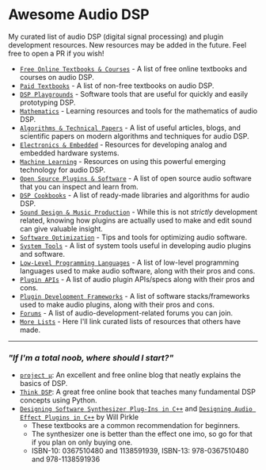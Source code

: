 # Awesome Audio DSP
My curated list of audio DSP (digital signal processing) and plugin development resources. New resources may be added in the future. Feel free to open a PR if you wish!

- [`Free Online Textbooks & Courses`] - A list of free online textbooks and courses on audio DSP.
- [`Paid Textbooks`] - A list of non-free textbooks on audio DSP.
- [`DSP Playgrounds`] - Software tools that are useful for quickly and easily prototyping DSP.
- [`Mathematics`] - Learning resources and tools for the mathematics of audio DSP.
- [`Algorithms & Technical Papers`] - A list of useful articles, blogs, and scientific papers on modern algorithms and techniques for audio DSP.
- [`Electronics & Embedded`] - Resources for developing analog and embedded hardware systems.
- [`Machine Learning`] - Resources on using this powerful emerging technology for audio DSP.
- [`Open Source Plugins & Software`] - A list of open source audio software that you can inspect and learn from.
- [`DSP Cookbooks`] - A list of ready-made libraries and algorithms for audio DSP.
- [`Sound Design & Music Production`] - While this is not *strictly* development related, knowing how plugins are actually used to make and edit sound can give valuable insight.
- [`Software Optimization`] - Tips and tools for optimizing audio software.
- [`System Tools`] - A list of system tools useful in developing audio plugins and software.
- [`Low-Level Programming Languages`] - A list of low-level programming languages used to make audio software, along with their pros and cons.
- [`Plugin APIs`] - A list of audio plugin APIs/specs along with their pros and cons.
- [`Plugin Development Frameworks`] - A list of software stacks/frameworks used to make audio plugins, along with their pros and cons.
- [`Forums`] - A list of audio-development-related forums you can join.
- [`More Lists`] - Here I'll link curated lists of resources that others have made.

<hr/>

### *"If I'm a total noob, where should I start?"*
- [`project μ`]: An excellent and free online blog that neatly explains the basics of DSP.
- [`Think DSP`]: A great free online book that teaches many fundamental DSP concepts using Python.
- [`Designing Software Synthesizer Plug-Ins in C++`] and [`Designing Audio Effect Plugins in C++`] by Will Pirkle
    - These textbooks are a common recommendation for beginners.
    - The synthesizer one is better than the effect one imo, so go for that if you plan on only buying one.
    - ISBN-10: 0367510480 and 1138591939, ISBN-13: 978-0367510480 and 978-1138591936

[`Free Online Textbooks & Courses`]: FREE_ONLINE_TEXTBOOKS_AND_COURSES.md
[`Paid Textbooks`]: PAID_TEXTBOOKS.md
[`DSP Playgrounds`]: DSP_PLAYGROUNDS.md
[`Mathematics`]: MATHEMATICS.md
[`Algorithms & Technical Papers`]: ALGORITHMS_AND_TECHNICAL_PAPERS.md
[`Electronics & Embedded`]: ELECTRONICS_AND_EMBEDDED.md
[`Machine Learning`]: MACHINE_LEARNING.md
[`Open Source Plugins & Software`]: OPEN_SOURCE_PLUGINS_AND_SOFTWARE.md
[`DSP Cookbooks`]: DSP_COOKBOOKS.md
[`Sound Design & Music Production`]: SOUND_DESIGN_AND_MUSIC_PRODUCTION.md
[`Software Optimization`]: SOFTWARE_OPTIMIZATION.md
[`System Tools`]: SYSTEM_TOOLS.md
[`Low-Level Programming Languages`]: LOW_LEVEL_PROGRAMMING_LANGUAGES.md
[`Plugin APIs`]: PLUGIN_APIS.md
[`Plugin Development Frameworks`]: PLUGIN_DEVELOPMENT_FRAMEWORKS.md
[`Forums`]: FORUMS.md
[`More Lists`]: MORE_LISTS.md
[`project μ`]: https://mu.krj.st/
[`Think DSP`]: https://github.com/AllenDowney/ThinkDSP
[`Designing Software Synthesizer Plug-Ins in C++`]:  https://www.amazon.com/Designing-Software-Synthesizer-Plug-Ins-Audio/dp/0367510480
[`Designing Audio Effect Plugins in C++`]: https://www.amazon.com/Designing-Audio-Effect-Plugins-C/dp/1138591939
